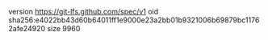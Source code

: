 version https://git-lfs.github.com/spec/v1
oid sha256:e4022bb43d60b64011ff1e9000e23a2bb01b9321006b69879bc11762afe24920
size 9960
